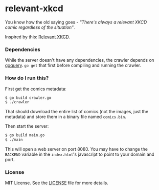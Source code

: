 # relevant-xkcd

You know how the old saying goes - *"There's always a relevant XKCD comic regardless of the situation"*.

Inspired by this: [Relevant XKCD](http://thomaspark.co/2017/01/relevant-xkcd/).

### Dependencies

While the server doesn't have any dependencies, the crawler depends on
[goquery](https://github.com/PuerkitoBio/goquery). `go get` that first before
compiling and running the crawler.

### How do I run this?

First get the comics metadata:

```bash
$ go build crawler.go
$ ./crawler
```

That should download the entire list of comics (not the images, just the metadata) and store them in a binary file named `comics.bin`.

Then start the server:

```bash
$ go build main.go
$ ./main
```

This will open a web server on port 8080. You may have to change the `BACKEND` variable in the `index.html`'s javascript to point to your domain and port.

### License

MIT License. See the [LICENSE](https://github.com/adtac/relevant-xkcd/blob/master/LICENSE)
file for more details.
